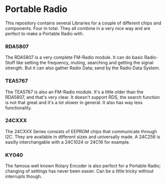 # Portable Radio
This repository contains several Libraries for a couple of different chips and components. Four in total. They all combine in a very nice way and are perfect to make a Portable Radio with. 
### RDA5807
The RDA5807 is a very complete FM-Radio module. It can do basic Radio-Stuff like setting the frequency, muting, searching and getting the signal strength. But it can also gather Radio Data; send by the Radio Data System.
### TEA5767
The TEA5767 is also an FM-Radio module. It's a little older than the RDA5807, and that's very clear. It doesn't support RDS, the search function is not that great and it's a lot slower in general. It also has way less functionality.
### 24CXXX
The 24CXXX Series consists of EEPROM chips that communicate through I2C. They are available in different sizes and universally made. A 24C256 is easilly interchangable with a 24C1024 or 24C16 for example.
### KY040
The famous well known Rotary Encoder is also perfect for a Portable Radio; changing of settings has never been easier. Can be a little tricky without interrupts though.
